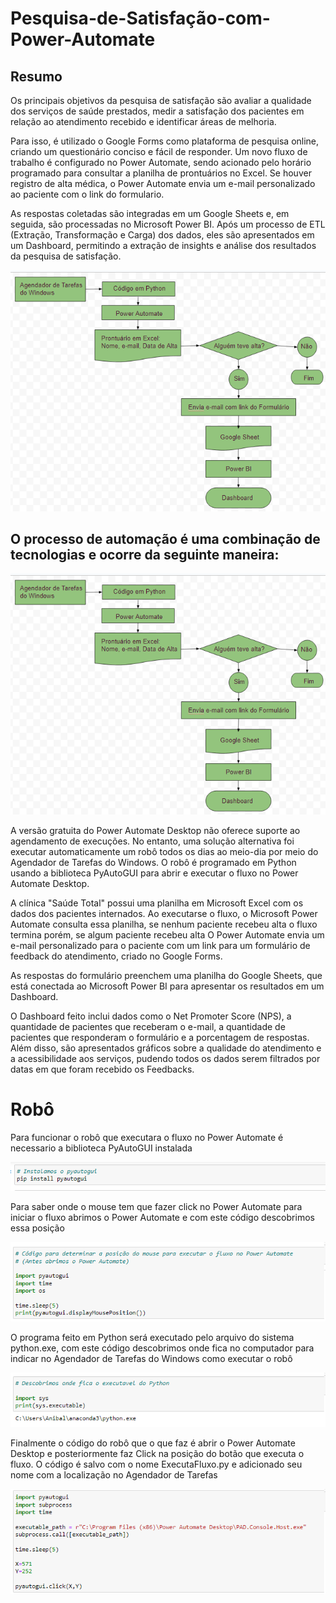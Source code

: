 # Pesquisa-de-Satisfação-com-Power-Automate

## Resumo
Os principais objetivos da pesquisa de satisfação são avaliar a qualidade dos serviços de saúde prestados, medir a satisfação dos pacientes em relação ao atendimento recebido e identificar áreas de melhoria.

Para isso, é utilizado o Google Forms como plataforma de pesquisa online, criando um questionário conciso e fácil de responder. Um novo fluxo de trabalho é configurado no Power Automate, sendo acionado pelo horário programado para consultar a planilha de prontuários no Excel. Se houver registro de alta médica, o Power Automate envia um e-mail personalizado ao paciente com o link do formulario.

As respostas coletadas são integradas em um Google Sheets e, em seguida, são processadas no Microsoft Power BI. Após um processo de ETL (Extração, Transformação e Carga) dos dados, eles são apresentados em um Dashboard, permitindo a extração de insights e análise dos resultados da pesquisa de satisfação.

![fluxo do processo](fluxo.png)

## O processo de automação é uma combinação de tecnologias e ocorre da seguinte maneira:

![fluxo do processo](fluxo.png)

A versão gratuita do Power Automate Desktop não oferece suporte ao agendamento de execuções. No entanto, uma solução alternativa foi executar automaticamente um robô todos os dias ao meio-dia por meio do Agendador de Tarefas do Windows. O robô é programado em Python usando a biblioteca PyAutoGUI para abrir e executar o fluxo no Power Automate Desktop.

A clínica "Saúde Total" possui uma planilha em Microsoft Excel com os dados dos pacientes internados. Ao executarse o fluxo, o Microsoft Power Automate consulta essa planilha, se nenhum paciente recebeu alta o fluxo termina porém, se algum paciente recebeu alta O Power Automate envia um e-mail personalizado para o paciente com um link para um formulário de feedback do atendimento, criado no Google Forms.

As respostas do formulário preenchem uma planilha do Google Sheets, que está conectada ao Microsoft Power BI para apresentar os resultados em um Dashboard.

O Dashboard feito inclui dados como o Net Promoter Score (NPS), a quantidade de pacientes que receberam o e-mail, a quantidade de pacientes que responderam o formulário e a porcentagem de respostas. Além disso, são apresentados gráficos sobre a qualidade do atendimento e a acessibilidade aos serviços, pudendo todos os dados serem filtrados por datas em que foram recebido os Feedbacks.


# Robô

Para funcionar o robô que executara o fluxo no Power Automate é necessario a biblioteca PyAutoGUI instalada 

![fluxo do processo](1pyautogui.png)

Para saber onde o mouse tem que fazer click no Power Automate para iniciar o fluxo abrimos o Power Automate e com este código descobrimos essa posição

![fluxo do processo](2posicao_mouse.png)

O programa feito em Python será executado pelo arquivo do sistema python.exe, com este código descobrimos onde fica no computador para indicar no Agendador de Tarefas do Windows como executar o robô

![fluxo do processo](3executar_robo.png)

Finalmente o código do robô que o que faz é abrir o Power Automate Desktop e posteriormente faz Click na posição do botão que executa o fluxo. O código é salvo com o nome ExecutaFluxo.py e adicionado seu nome com a localização no Agendador de Tarefas

![fluxo do processo](4robo.png)
